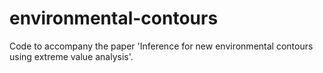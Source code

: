 # environmental-contours
Code to accompany the paper 'Inference for new environmental contours using extreme value analysis'.
